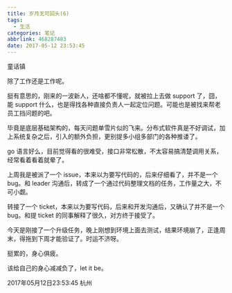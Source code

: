 ```yaml
---
title: 岁月无可回头(6)
tags:
  - 生活
categories: 笔记
abbrlink: 468287483
date: 2017-05-12 23:53:45
---
```


童话镇

除了工作还是工作呢。

挺有意思的，刚来的一波新人，还啥都不懂呢，就被拉上去做 support 了，囧，能 support 什么，也是得找各种直接负责人一起定位问题。可能也是被找来帮老员工挡问题的吧。

毕竟是底层基础架构的，每天问题单雪片似的飞来。分布式软件真是不好调试，加上系统复杂之后，引入的额外负担，更别提多小组多部门的各种推诿了。

go 语言好么，目前觉得看的很难受，接口非常松散，不太容易搞清楚调用关系，经常看着看着就晕了。

上周我是被派了一个 issue，本来以为要写代码的，后来仔细看了，并不是一个 bug。和 leader 沟通后，转成了一个通过代码整理文档的任务，工作量之大，不可小觑。

转接了一个 ticket，本来以为要写代码，后来和开发沟通后，又确认了并不是一个 bug。和提 ticket 的同事解释了很久，对方终于接受了。

今天是刚接了一个升级任务，晚上刚想到环境上面去测试，结果环境崩了，正逢周末，得拖到下周才能验证了。时运不济呀。

挺累的，身心俱疲。

该给自己的身心减减负了，let it be。

2017年05月12日23:53:45 杭州
